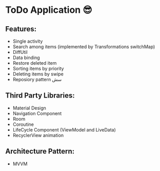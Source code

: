 # ToDo Application :sunglasses:

## Features:
- Single activity
- Search among items (implemented by Transformations switchMap)
- DiffUtil
- Data binding
- Restore deleted item
- Sorting items by priority
- Deleting items by swipe
- Reposiory pattern
سش
## Third Party Libraries:
- Material Design
- Navigation Component
- Room
- Coroutine
- LifeCycle Component (ViewModel and LiveData)
- RecyclerView animation
  
## Architecture Pattern:
- MVVM
